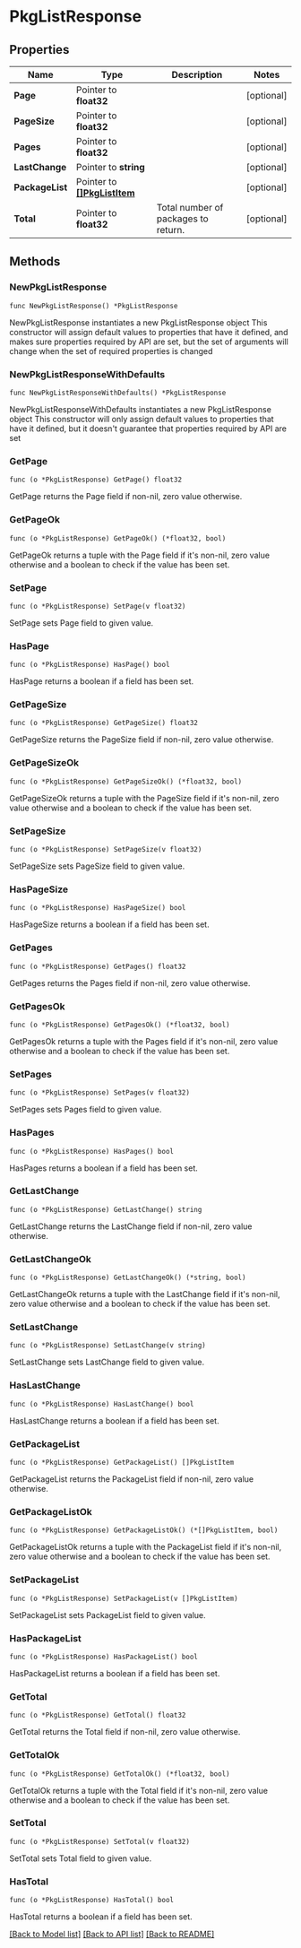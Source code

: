 # PkgListResponse

## Properties

Name | Type | Description | Notes
------------ | ------------- | ------------- | -------------
**Page** | Pointer to **float32** |  | [optional] 
**PageSize** | Pointer to **float32** |  | [optional] 
**Pages** | Pointer to **float32** |  | [optional] 
**LastChange** | Pointer to **string** |  | [optional] 
**PackageList** | Pointer to [**[]PkgListItem**](PkgListItem.md) |  | [optional] 
**Total** | Pointer to **float32** | Total number of packages to return. | [optional] 

## Methods

### NewPkgListResponse

`func NewPkgListResponse() *PkgListResponse`

NewPkgListResponse instantiates a new PkgListResponse object
This constructor will assign default values to properties that have it defined,
and makes sure properties required by API are set, but the set of arguments
will change when the set of required properties is changed

### NewPkgListResponseWithDefaults

`func NewPkgListResponseWithDefaults() *PkgListResponse`

NewPkgListResponseWithDefaults instantiates a new PkgListResponse object
This constructor will only assign default values to properties that have it defined,
but it doesn't guarantee that properties required by API are set

### GetPage

`func (o *PkgListResponse) GetPage() float32`

GetPage returns the Page field if non-nil, zero value otherwise.

### GetPageOk

`func (o *PkgListResponse) GetPageOk() (*float32, bool)`

GetPageOk returns a tuple with the Page field if it's non-nil, zero value otherwise
and a boolean to check if the value has been set.

### SetPage

`func (o *PkgListResponse) SetPage(v float32)`

SetPage sets Page field to given value.

### HasPage

`func (o *PkgListResponse) HasPage() bool`

HasPage returns a boolean if a field has been set.

### GetPageSize

`func (o *PkgListResponse) GetPageSize() float32`

GetPageSize returns the PageSize field if non-nil, zero value otherwise.

### GetPageSizeOk

`func (o *PkgListResponse) GetPageSizeOk() (*float32, bool)`

GetPageSizeOk returns a tuple with the PageSize field if it's non-nil, zero value otherwise
and a boolean to check if the value has been set.

### SetPageSize

`func (o *PkgListResponse) SetPageSize(v float32)`

SetPageSize sets PageSize field to given value.

### HasPageSize

`func (o *PkgListResponse) HasPageSize() bool`

HasPageSize returns a boolean if a field has been set.

### GetPages

`func (o *PkgListResponse) GetPages() float32`

GetPages returns the Pages field if non-nil, zero value otherwise.

### GetPagesOk

`func (o *PkgListResponse) GetPagesOk() (*float32, bool)`

GetPagesOk returns a tuple with the Pages field if it's non-nil, zero value otherwise
and a boolean to check if the value has been set.

### SetPages

`func (o *PkgListResponse) SetPages(v float32)`

SetPages sets Pages field to given value.

### HasPages

`func (o *PkgListResponse) HasPages() bool`

HasPages returns a boolean if a field has been set.

### GetLastChange

`func (o *PkgListResponse) GetLastChange() string`

GetLastChange returns the LastChange field if non-nil, zero value otherwise.

### GetLastChangeOk

`func (o *PkgListResponse) GetLastChangeOk() (*string, bool)`

GetLastChangeOk returns a tuple with the LastChange field if it's non-nil, zero value otherwise
and a boolean to check if the value has been set.

### SetLastChange

`func (o *PkgListResponse) SetLastChange(v string)`

SetLastChange sets LastChange field to given value.

### HasLastChange

`func (o *PkgListResponse) HasLastChange() bool`

HasLastChange returns a boolean if a field has been set.

### GetPackageList

`func (o *PkgListResponse) GetPackageList() []PkgListItem`

GetPackageList returns the PackageList field if non-nil, zero value otherwise.

### GetPackageListOk

`func (o *PkgListResponse) GetPackageListOk() (*[]PkgListItem, bool)`

GetPackageListOk returns a tuple with the PackageList field if it's non-nil, zero value otherwise
and a boolean to check if the value has been set.

### SetPackageList

`func (o *PkgListResponse) SetPackageList(v []PkgListItem)`

SetPackageList sets PackageList field to given value.

### HasPackageList

`func (o *PkgListResponse) HasPackageList() bool`

HasPackageList returns a boolean if a field has been set.

### GetTotal

`func (o *PkgListResponse) GetTotal() float32`

GetTotal returns the Total field if non-nil, zero value otherwise.

### GetTotalOk

`func (o *PkgListResponse) GetTotalOk() (*float32, bool)`

GetTotalOk returns a tuple with the Total field if it's non-nil, zero value otherwise
and a boolean to check if the value has been set.

### SetTotal

`func (o *PkgListResponse) SetTotal(v float32)`

SetTotal sets Total field to given value.

### HasTotal

`func (o *PkgListResponse) HasTotal() bool`

HasTotal returns a boolean if a field has been set.


[[Back to Model list]](../README.md#documentation-for-models) [[Back to API list]](../README.md#documentation-for-api-endpoints) [[Back to README]](../README.md)


